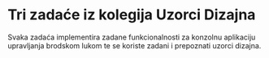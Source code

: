# Tri zadaće iz kolegija Uzorci Dizajna

Svaka zadaća implementira zadane funkcionalnosti za konzolnu aplikaciju upravljanja brodskom lukom te se koriste zadani i prepoznati uzorci dizajna.
